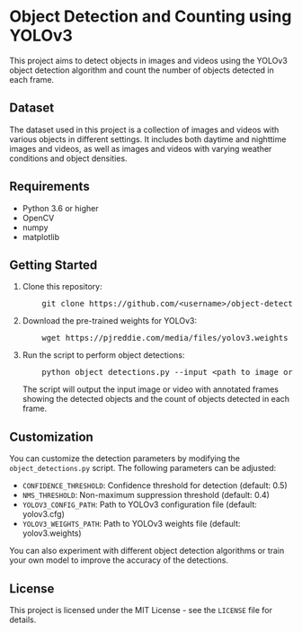 <!DOCTYPE html>
<html>
<head>
	<title>Object Detection and Counting using YOLOv3</title>
</head>
<body>
	<h1>Object Detection and Counting using YOLOv3</h1>
  <p>This project aims to detect objects in images and videos using the YOLOv3 object detection algorithm and count the number of objects detected in each frame.</p>

<h2>Dataset</h2>

<p>The dataset used in this project is a collection of images and videos with various objects in different settings. It includes both daytime and nighttime images and videos, as well as images and videos with varying weather conditions and object densities.</p>

<h2>Requirements</h2>

<ul>
	<li>Python 3.6 or higher</li>
	<li>OpenCV</li>
	<li>numpy</li>
	<li>matplotlib</li>
</ul>

<h2>Getting Started</h2>

<ol>
<li>Clone this repository:</li>

<pre>
	git clone https://github.com/&lt;username&gt;/object-detection-and-counting.git
</pre>

<li>Download the pre-trained weights for YOLOv3:</li>

<pre>
	wget https://pjreddie.com/media/files/yolov3.weights
</pre>

<li>Run the script to perform object detections:</li>

<pre>
	python object_detections.py --input &lt;path_to_image_or_video&gt;
</pre>

<p>The script will output the input image or video with annotated frames showing the detected objects and the count of objects detected in each frame.</p>
</ol>

<h2>Customization</h2>

<p>You can customize the detection parameters by modifying the <code>object_detections.py</code> script. The following parameters can be adjusted:</p>

<ul>
	<li><code>CONFIDENCE_THRESHOLD</code>: Confidence threshold for detection (default: 0.5)</li>
	<li><code>NMS_THRESHOLD</code>: Non-maximum suppression threshold (default: 0.4)</li>
	<li><code>YOLOV3_CONFIG_PATH</code>: Path to YOLOv3 configuration file (default: yolov3.cfg)</li>
	<li><code>YOLOV3_WEIGHTS_PATH</code>: Path to YOLOv3 weights file (default: yolov3.weights)</li>
</ul>

<p>You can also experiment with different object detection algorithms or train your own model to improve the accuracy of the detections.</p>

<h2>License</h2>

<p>This project is licensed under the MIT License - see the <code>LICENSE</code> file for details.</p>
</body>
</html>
